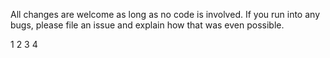 All changes are welcome as long as no code is involved. If you run into any bugs, please file an issue and explain how that was even possible.

1
2
3
4
